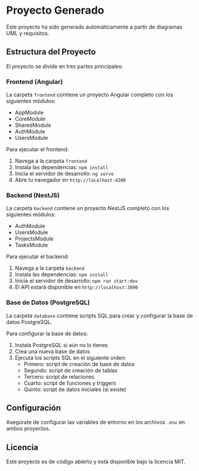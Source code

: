 # Proyecto Generado

Este proyecto ha sido generado automáticamente a partir de diagramas UML y requisitos.

## Estructura del Proyecto

El proyecto se divide en tres partes principales:

### Frontend (Angular)

La carpeta `frontend` contiene un proyecto Angular completo con los siguientes módulos:

- AppModule
- CoreModule
- SharedModule
- AuthModule
- UsersModule

Para ejecutar el frontend:

1. Navega a la carpeta `frontend`
2. Instala las dependencias: `npm install`
3. Inicia el servidor de desarrollo: `ng serve`
4. Abre tu navegador en `http://localhost:4200`

### Backend (NestJS)

La carpeta `backend` contiene un proyecto NestJS completo con los siguientes módulos:

- AuthModule
- UsersModule
- ProjectsModule
- TasksModule

Para ejecutar el backend:

1. Navega a la carpeta `backend`
2. Instala las dependencias: `npm install`
3. Inicia el servidor de desarrollo: `npm run start:dev`
4. El API estará disponible en `http://localhost:3000`

### Base de Datos (PostgreSQL)

La carpeta `database` contiene scripts SQL para crear y configurar la base de datos PostgreSQL.

Para configurar la base de datos:

1. Instala PostgreSQL si aún no lo tienes
2. Crea una nueva base de datos
3. Ejecuta los scripts SQL en el siguiente orden:
   - Primero: script de creación de base de datos
   - Segundo: script de creación de tablas
   - Tercero: script de relaciones
   - Cuarto: script de funciones y triggers
   - Quinto: script de datos iniciales (si existe)

## Configuración

Asegúrate de configurar las variables de entorno en los archivos `.env` en ambos proyectos.

## Licencia

Este proyecto es de código abierto y está disponible bajo la licencia MIT.
